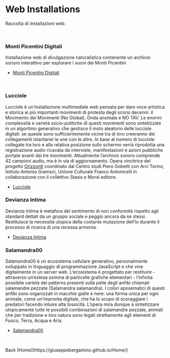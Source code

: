 # Web Installations
Raccolta di installazioni web.
<p><br></p>

### Monti Picentini Digitali
Installazione web di divulgazione naturalistica contenente un archivio sonoro interattivo per esplorare i suoni dei Monti Picentini

- [Monti Picentini Digitali](https://giuseppebergamino.github.io/MontiPicentiniDigitali/)

<br>

### Lucciole
Lucciole è un’installazione multimediale web pensata per dare voce artistica e storica ai più importanti movimenti di protesta degli scorsi decenni: il Movimento dei Movimenti (No Global), Onda anomala e NO TAV.
Le enormi complessità e varietà socio-politiche di questi movimenti sono sintetizzate in un algoritmo generativo che gestisce il moto aleatorio delle lucciole digitali: se queste sono sufficientemente vicine tra di loro creeranno dei collegamenti istantanei le une con le altre. In base al numero di lucciole collegate tra loro e alla relativa posizione sullo schermo verrà riprodotta una registrazione audio ricavata da interviste, manifestazioni e azioni pubbliche portate avanti dai tre movimenti. Attualmente l’archivio sonoro comprende 42 campioni audio, ma è in via di aggiornamento.
Opera vincitrice del progetto [Orizzonti](https://polodel900.it/progetti/orizzonti/) coordinato dal Centro studi Piero Gobetti con Arci Torino, Istituto Antonio Gramsci, Unione Culturale Franco Antonicelli in collaborazione con il collettivo Stasis e Morsi editore.

- [Lucciole](https://giuseppebergamino.github.io/Home/Web_Installations/Lucciole_Full)

### Devianza Intima
Devianza Intima è metafora del sentimento di non conformità rispetto agli standard dettati da un gruppo sociale e peggio ancora da se stessi. Restituisce la necessità utopica della costante mutazione dell’Io durante il processo di ricerca di una recessa armonia. 

- [Devianza Intima](https://giuseppebergamino.github.io/Home/Web_Installations/Devianza_Intima_Full)

### Salamandra00
Salamandra00 è un ecosistema cellulare generativo, personalmente sviluppato in linguaggio di programmazione JavaScript e che vive digitalmente in un server web. L’ecosistema è progettato per restituire - attraverso un’estesa somma di particelle grafiche elementari - l’infinita possibile varietà dei patterns presenti sulla pelle degli anfibi chiamati salamandre pezzate (Salamandra salamandra). I colori aposematici di questi anfibi sono organizzati in macchie gialle e nere: una forma unica per ogni animale, come un’impronta digitale, che ha lo scopo di scoraggiare i predatori facendo intuire alta tossicità. L’opera mira dunque a sintetizzare utopicamente tutte le possibili combinazioni di salamandre pezzate, animali che per tradizione e loro natura sono legati strettamente agli elementi di Fuoco, Terra, Acqua e Aria.

- [Salamandra00](https://giuseppebergamino.github.io/Home/Web_Installations/Salamandra00_Full)





<p><br></p>
Back [Home](https://giuseppebergamino.github.io/Home/)


